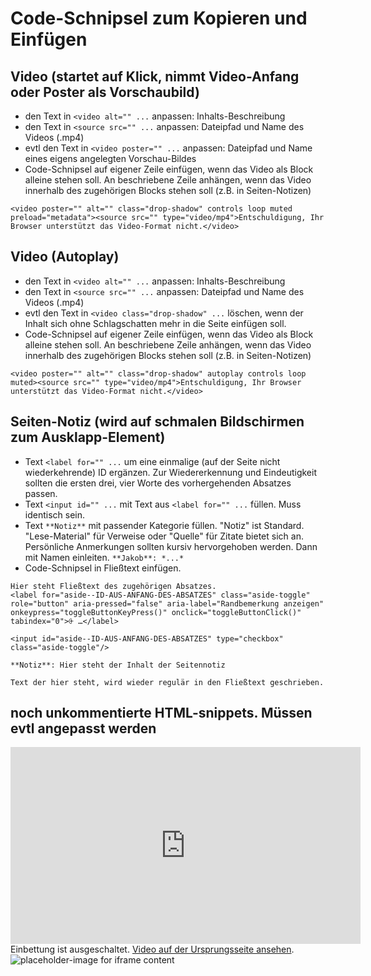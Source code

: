 # Code-Schnipsel zum Kopieren und Einfügen

## Video (startet auf Klick, nimmt Video-Anfang oder Poster als Vorschaubild)

- den Text in `<video alt="" ...` anpassen: Inhalts-Beschreibung
- den Text in `<source src="" ...` anpassen: Dateipfad und Name des Videos (.mp4)
- evtl den Text in `<video poster="" ...` anpassen: Dateipfad und Name eines eigens angelegten Vorschau-Bildes
- Code-Schnipsel auf eigener Zeile einfügen, wenn das Video als Block alleine stehen soll. An beschriebene Zeile anhängen, wenn das Video innerhalb des zugehörigen Blocks stehen soll (z.B. in Seiten-Notizen)

```
<video poster="" alt="" class="drop-shadow" controls loop muted preload="metadata"><source src="" type="video/mp4">Entschuldigung, Ihr Browser unterstützt das Video-Format nicht.</video>
```


## Video (Autoplay)

- den Text in `<video alt="" ...` anpassen: Inhalts-Beschreibung
- den Text in `<source src="" ...` anpassen: Dateipfad und Name des Videos (.mp4)
- evtl den Text in `<video class="drop-shadow" ...` löschen, wenn der Inhalt sich ohne Schlagschatten mehr in die Seite einfügen soll.
- Code-Schnipsel auf eigener Zeile einfügen, wenn das Video als Block alleine stehen soll. An beschriebene Zeile anhängen, wenn das Video innerhalb des zugehörigen Blocks stehen soll (z.B. in Seiten-Notizen)

```
<video poster="" alt="" class="drop-shadow" autoplay controls loop muted><source src="" type="video/mp4">Entschuldigung, Ihr Browser unterstützt das Video-Format nicht.</video>
```


## Seiten-Notiz (wird auf schmalen Bildschirmen zum Ausklapp-Element)

- Text `<label for="" ...` um eine einmalige (auf der Seite nicht wiederkehrende) ID ergänzen. Zur Wiedererkennung und Eindeutigkeit sollten die ersten drei, vier Worte des vorhergehenden Absatzes passen.
- Text `<input id="" ...` mit Text aus `<label for="" ...` füllen. Muss identisch sein.
- Text `**Notiz**` mit passender Kategorie füllen. "Notiz" ist Standard. "Lese-Material" für Verweise oder "Quelle" für Zitate bietet sich an. Persönliche Anmerkungen sollten kursiv hervorgehoben werden. Dann mit Namen einleiten. `**Jakob**: *...*`
- Code-Schnipsel in Fließtext einfügen.

```
Hier steht Fließtext des zugehörigen Absatzes.
<label for="aside--ID-AUS-ANFANG-DES-ABSATZES" class="aside-toggle" role="button" aria-pressed="false" aria-label="Randbemerkung anzeigen" onkeypress="toggleButtonKeyPress()" onclick="toggleButtonClick()" tabindex="0">⨭ …</label>

<input id="aside--ID-AUS-ANFANG-DES-ABSATZES" type="checkbox" class="aside-toggle"/>

**Notiz**: Hier steht der Inhalt der Seitennotiz

Text der hier steht, wird wieder regulär in den Fließtext geschrieben.
```

## noch unkommentierte HTML-snippets. Müssen evtl angepasst werden

<!-- YouTube snippet: no cookies, minimal branding. Switch Video ID-comment with proper ID for use -->
<div class="embedcontainer">
	<iframe width="560" height="315" src="https://www.youtube-nocookie.com/embed/<!-- VIDEO-ID -->?controls=1&rel=0&modestbranding=0&showinfo=0" frameborder="0" allow="accelerometer; autoplay; encrypted-media; gyroscope; picture-in-picture" allowfullscreen></iframe>
</div>

<!-- no tracking on iframes at all -->
<div class="embedcontainer">
	<iframe id='iframe-001' style="display:none;" frameborder="0" scrolling="no" width="560" height="315" allow="accelerometer; autoplay; encrypted-media; gyroscope; picture-in-picture" allowfullscreen ></iframe>
	<noscript>Einbettung ist ausgeschaltet. <a href="<!-- IFRAME-URL -->">Video auf der Ursprungsseite ansehen</a>.</noscript>
	<img id="iframe-001-img" src="<!-- BILD -->" alt="placeholder-image for iframe content" onClick='document.getElementById("iframe-001").style="display:block";document.getElementById("iframe-001").src="QUELLE";document.getElementById("iframe-001-img").style="display:none";'>
</div>
